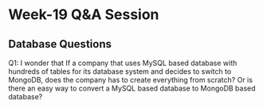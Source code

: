 # Week-19 Q&A Session

## Database Questions

Q1: I wonder that If a company that uses MySQL based database with hundreds of tables for its database system and decides to switch to MongoDB, does the company has to create everything from scratch? Or is there an easy way to convert a MySQL based database to MongoDB based database?
